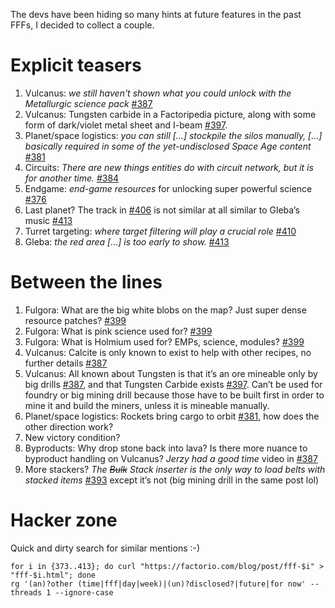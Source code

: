 The devs have been hiding so many hints at future features in the past FFFs, I decided to collect a couple.


# Explicit teasers

1. Vulcanus: _we still haven't shown what you could unlock with the Metallurgic science pack_ [#387](https://factorio.com/blog/post/fff-387)
1. Vulcanus: Tungsten carbide in a Factoripedia picture, along with some form of dark/violet metal sheet and I-beam [#397](https://factorio.com/blog/post/fff-397).
1. Planet/space logistics: _you can still […] stockpile the silos manually, […] basically required in some of the yet-undisclosed Space Age content_ [#381](https://factorio.com/blog/post/fff-381)
1. Circuits: _There are new things entities do with circuit network, but it is for another time._ [#384](https://factorio.com/blog/post/fff-384)
1. Endgame: _end-game resources_ for unlocking super powerful science [#376](https://factorio.com/blog/post/fff-376)
1. Last planet? The track in [#406](https://factorio.com/blog/post/fff-406) is not similar at all similar to Gleba’s music [#413](https://factorio.com/blog/post/fff-413)
1. Turret targeting: _where target filtering will play a crucial role_ [#410](https://factorio.com/blog/post/fff-410)
1. Gleba: _the red area […] is too early to show._ [#413](https://factorio.com/blog/post/fff-413)

# Between the lines

1. Fulgora: What are the big white blobs on the map? Just super dense resource patches? [#399](https://factorio.com/blog/post/fff-399)
1. Fulgora: What is pink science used for?  [#399](https://factorio.com/blog/post/fff-399)
1. Fulgora: What is Holmium used for? EMPs, science, modules? [#399](https://factorio.com/blog/post/fff-399)
1. Vulcanus: Calcite is only known to exist to help with other recipes, no further details [#387](https://factorio.com/blog/post/fff-387)
1. Vulcanus: All known about Tungsten is that it’s an ore mineable only by big drills [#387](https://factorio.com/blog/post/fff-387), and that Tungsten Carbide exists [#397](https://factorio.com/blog/post/fff-397). Can’t be used for foundry or big mining drill because those have to be built first in order to mine it and build the miners, unless it is mineable manually.
1. Planet/space logistics: Rockets bring cargo to orbit [#381](https://factorio.com/blog/post/fff-381), how does the other direction work?
1. New victory condition?
1. Byproducts: Why drop stone back into lava? Is there more nuance to byproduct handling on Vulcanus? _Jerzy had a good time_ video in [#387](https://factorio.com/blog/post/fff-387)
1. More stackers? _The ~~Bulk~~ Stack inserter is the only way to load belts with stacked items_ [#393](https://factorio.com/blog/post/fff-393) except it’s not (big mining drill in the same post lol)

# Hacker zone

Quick and dirty search for similar mentions :-)

    for i in {373..413}; do curl "https://factorio.com/blog/post/fff-$i" > "fff-$i.html"; done
    rg '(an)?other (time|fff|day|week)|(un)?disclosed?|future|for now' --threads 1 --ignore-case

